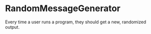 # RandomMessageGenerator
Every time a user runs a program, they should get a new, randomized output. 

